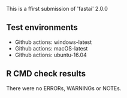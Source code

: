 This is a ffirst submission of 'fastai' 2.0.0

## Test environments

* Github actions: windows-latest
* Github actions: macOS-latest
* Github actions: ubuntu-16.04


## R CMD check results

There were no ERRORs, WARNINGs or NOTEs.


